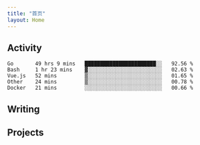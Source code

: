 ```yaml
---
title: "首页"
layout: Home
---
```


## Activity
<!--START_SECTION:waka-->
```text
Go       49 hrs 9 mins   ███████████████████████░░   92.56 % 
Bash     1 hr 23 mins    ▓░░░░░░░░░░░░░░░░░░░░░░░░   02.63 % 
Vue.js   52 mins         ▒░░░░░░░░░░░░░░░░░░░░░░░░   01.65 % 
Other    24 mins         ▒░░░░░░░░░░░░░░░░░░░░░░░░   00.78 % 
Docker   21 mins         ░░░░░░░░░░░░░░░░░░░░░░░░░   00.66 % 
```
<!--END_SECTION:waka-->

## Writing
<PindedPosts />

## Projects
<Projects />
